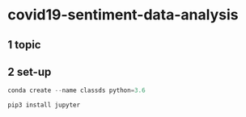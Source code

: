 # covid19-sentiment-data-analysis

## 1 topic

## 2 set-up

```python
conda create --name classds python=3.6

pip3 install jupyter
```
